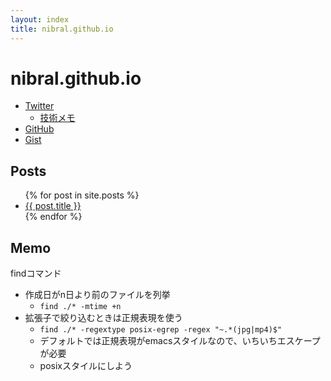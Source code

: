 ```yaml
---
layout: index
title: nibral.github.io
---
```


nibral.github.io
====

* [Twitter](https://twitter.com/_nibral)
    + [技術メモ](http://twilog.org/_nibral/search?word=%E3%80%90%E3%83%A1%E3%83%A2%E3%80%91&ao=a)
* [GitHub](https://github.com/nibral)
* [Gist](https://gist.github.com/nibral)

Posts
----

<ul>
    {% for post in site.posts %}
        <li>
            <a href="{{ post.url }}">{{ post.title }}</a>
        </li>
    {% endfor %}
</ul>

Memo
----

findコマンド

* 作成日がn日より前のファイルを列挙
    * `find ./* -mtime +n`
* 拡張子で絞り込むときは正規表現を使う
	* `find ./* -regextype posix-egrep -regex "~.*(jpg|mp4)$"`
	* デフォルトでは正規表現がemacsスタイルなので、いちいちエスケープが必要
	* posixスタイルにしよう

